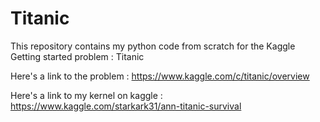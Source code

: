 # Titanic
This repository contains my python code from scratch for the Kaggle Getting started problem : Titanic

Here's a link to the problem : 
https://www.kaggle.com/c/titanic/overview

Here's a link to my kernel on kaggle : 
https://www.kaggle.com/starkark31/ann-titanic-survival
